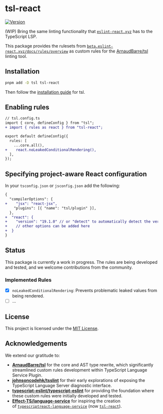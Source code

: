 # tsl-react

[![Version](https://img.shields.io/npm/v/tsl-react?style=flat&colorA=000000&colorB=000000)](https://npmjs.com/package/tsl-react)

(WIP) Bring the same linting functionality that [`eslint-react.xyz`](https://eslint-react.xyz) has to the TypeScript LSP.

This package provides the rulesets from [`beta.eslint-react.xyz/docs/rules/overview`](https://beta.eslint-react.xyz/docs/rules/overview) as custom rules for the [ArnaudBarre/tsl](https://github.com/ArnaudBarre/tsl) linting tool.

## Installation

```bash
pnpm add -D tsl tsl-react
```

Then follow the [installation guide](https://github.com/ArnaudBarre/tsl?tab=readme-ov-file#installation) for tsl.

## Enabling rules

```diff
// tsl.config.ts
import { core, defineConfig } from "tsl";
+ import { rules as react } from "tsl-react";

export default defineConfig({
  rules: [
    ...core.all(),
+    react.noLeakedConditionalRendering(),
  ],
});
```

## Specifying project-aware React configuration

In your `tsconfig.json` or `jsconfig.json` add the following:

```diff
{
  "compilerOptions": {
+    "jsx": "react-jsx",
    "plugins": [{ "name": "tsl/plugin" }],
  },
+  "react": {
+    "version": "19.1.0" // or "detect" to automatically detect the version
+    // other options can be added here
+  }
}
```

## Status

This package is currently a work in progress. The rules are being developed and tested, and we welcome contributions from the community.

### Implemented Rules

- [x] `noLeakedConditionalRendering`: Prevents problematic leaked values from being rendered.
- [ ] ...

## License

This project is licensed under the [MIT License](./LICENSE).

## Acknowledgements

We extend our gratitude to:

- **[ArnaudBarre/tsl](https://github.com/ArnaudBarre/tsl)** for the core and AST type rewrite, which significantly streamlined custom rules development within TypeScript Language Service Plugin.
- **[johnsoncodehk/tsslint](https://github.com/johnsoncodehk/tsslint)** for their early explorations of exposing the TypeScript Language Server diagnostic interface.
- **[typescript-eslint/typescript-eslint](https://github.com/typescript-eslint/typescript-eslint)** for providing the foundation where these custom rules were initially developed and tested.
- **[Effect-TS/language-service](https://github.com/Effect-TS/language-service)** for inspiring the creation of [`typescriptreact-language-service`](https://github.com/react-analyzer/tsl/commit/01ab1d8d954d555bff65246c61af8c1028be78f1#diff-b335630551682c19a781afebcf4d07bf978fb1f8ac04c6bf87428ed5106870f5) (now [`tsl-react`](https://github.com/react-analyzer/tsl)).

